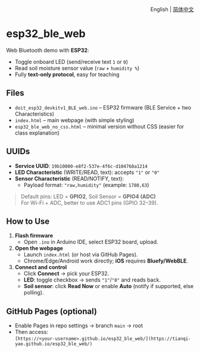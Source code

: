 <p align="right">
  English | <a href="./README.zh-CN.md">简体中文</a>
</p>

# esp32_ble_web

Web Bluetooth demo with **ESP32**:  
- Toggle onboard LED (send/receive text `1` or `0`)  
- Read soil moisture sensor value (`raw` + `humidity %`)  
- Fully **text-only protocol**, easy for teaching

## Files
- `doit_esp32_devkitv1_BLE_web.ino` – ESP32 firmware (BLE Service + two Characteristics)
- `index.html` – main webpage (with simple styling)
- `esp32_ble_web_no_css.html` – minimal version without CSS (easier for class explanation)

## UUIDs
- **Service UUID**: `19b10000-e8f2-537e-4f6c-d104768a1214`
- **LED Characteristic** (WRITE/READ, text): accepts `"1"` or `"0"`
- **Sensor Characteristic** (READ/NOTIFY, text):  
  - Payload format: `"raw,humidity"` (example: `1780,63`)

> Default pins: LED = **GPIO2**, Soil Sensor = **GPIO4 (ADC)**  
> For Wi-Fi + ADC, better to use ADC1 pins (GPIO 32–39).

## How to Use
1. **Flash firmware**  
   - Open `.ino` in Arduino IDE, select ESP32 board, upload.
2. **Open the webpage**  
   - Launch `index.html` (or host via GitHub Pages).  
   - Chrome/Edge/Android work directly; **iOS** requires **Bluefy/WebBLE**.
3. **Connect and control**  
   - Click **Connect** → pick your ESP32.  
   - **LED**: toggle checkbox → sends `"1"`/`"0"` and reads back.  
   - **Soil sensor**: click **Read Now** or enable **Auto** (notify if supported, else polling).

## GitHub Pages (optional)
- Enable Pages in repo settings → branch `main` → root  
- Then access:  
  `[https://<your-username>.github.io/esp32_ble_web/](https://tianqi-yao.github.io/esp32_ble_web/)`
